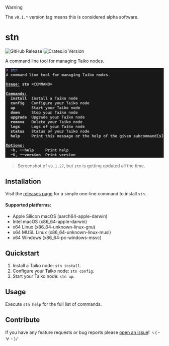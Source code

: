 > [!WARNING]
> The `v0.1.*` version tag means this is considered alpha software.

# stn

![GitHub Release](https://img.shields.io/github/v/release/d1onys1us/stn?logo=github)
![Crates.io Version](https://img.shields.io/crates/v/stn?logo=rust)

A command line tool for managing Taiko nodes.

![screenshot of cli tool](.github/readme_cli_screenshot.png)

> Screenshot of `v0.1.27`, but `stn` is getting updated all the time.

## Installation

Visit the [releases page](https://github.com/d1onys1us/stn/releases) for a simple one-line command to install `stn`.

#### Supported platforms:

- Apple Silicon macOS (aarch64-apple-darwin)
- Intel macOS (x86_64-apple-darwin)
- x64 Linux (x86_64-unknown-linux-gnu)
- x64 MUSL Linux (x86_64-unknown-linux-musl)
- x64 Windows (x86_64-pc-windows-msvc)

## Quickstart

1. Install a Taiko node: `stn install`.
2. Configure your Taiko node: `stn config`.
3. Start your Taiko node: `stn up`.

## Usage

Execute `stn help` for the full list of commands.

## Contribute

If you have any feature requests or bug reports please [open an issue](https://github.com/d1onys1us/stn/issues/new)! ヽ(・∀・)ﾉ
